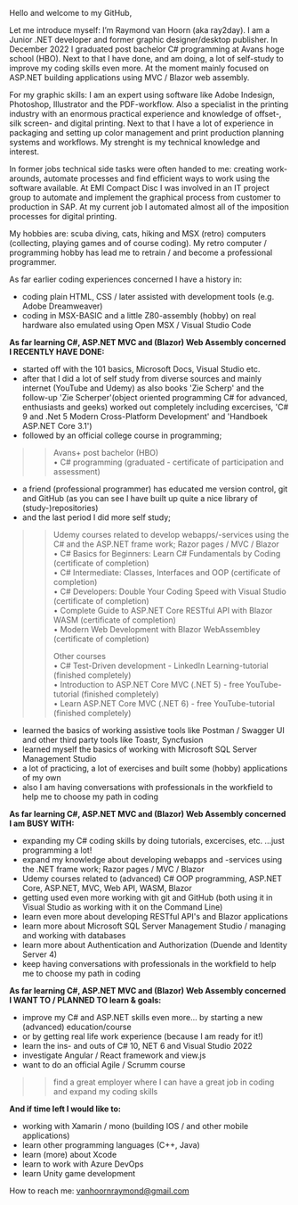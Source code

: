 Hello and welcome to my GitHub,

Let me introduce myself: I’m Raymond van Hoorn (aka ray2day). I am a Junior .NET developer and former graphic designer/desktop publisher. In December 2022 I graduated post bachelor C# programming at Avans hoge school (HBO). Next to that I have done, and am doing, a lot of self-study to improve my coding skills even more. At the moment mainly focused on ASP.NET building applications using MVC / Blazor web assembly. 

For my graphic skills: I am an expert using software like Adobe Indesign, Photoshop, Illustrator and the PDF-workflow. Also a specialist in the printing industry with an enormous practical experience and knowledge of offset-, silk screen- and digital printing. Next to that I have a lot of experience in packaging and setting up color management and print production planning systems and workflows. My strenght is my technical knowledge and interest.

In former jobs technical side tasks were often handed to me: creating work-arounds, automate processes and find efficient ways to work using the software available. At EMI Compact Disc I was involved in an IT project group to automate and implement the graphical process from customer to production in SAP. At my current job I automated almost all of the imposition processes for digital printing. 

My hobbies are: scuba diving, cats, hiking and MSX (retro) computers (collecting, playing games and of course coding). My retro computer / programming hobby has lead me to retrain / and become a professional programmer.



As far earlier coding experiences concerned I have a history in:
- coding plain HTML, CSS / later assisted with development tools (e.g. Adobe Dreamweaver)
- coding in MSX-BASIC and a little Z80-assembly (hobby) on real hardware also emulated using Open MSX / Visual Studio Code



**As far learning C#, ASP.NET MVC and (Blazor) Web Assembly concerned I RECENTLY HAVE DONE:**
- started off with the 101 basics, Microsoft Docs, Visual Studio etc.
- after that I did a lot of self study from diverse sources and mainly internet (YouTube and Udemy) as also books 'Zie Scherp' and the follow-up 'Zie Scherper'(object oriented programming C# for advanced, enthusiasts and geeks) worked out completely including excercises, 'C# 9 and .Net 5 Modern Cross-Platform Development' and 'Handboek ASP.NET Core 3.1')
- followed by an official college course in programming;
>> Avans+ post bachelor (HBO)</BR>
• C# programming (graduated - certificate of participation and assessment)
- a friend (professional programmer) has educated me version control, git and GitHub (as you can see I have built up quite a nice library of (study-)repositories)
- and the last period I did more self study;
>> Udemy courses related to develop webapps/-services using the C# and the ASP.NET frame work; Razor pages / MVC / Blazor</BR>
• C# Basics for Beginners: Learn C# Fundamentals by Coding (certificate of completion)</BR>
• C# Intermediate: Classes, Interfaces and OOP (certificate of completion)</BR>
• C# Developers: Double Your Coding Speed with Visual Studio (certificate of completion)</BR>
• Complete Guide to ASP.NET Core RESTful API with Blazor WASM (certificate of completion)</BR>
• Modern Web Development with Blazor WebAssembley (certificate of completion)</P>
Other courses</BR>
>>• C# Test-Driven development - LinkedIn Learning-tutorial (finished completely)</BR>
• Introduction to ASP.NET Core MVC (.NET 5) - free YouTube-tutorial (finished completely)</BR>
• Learn ASP.NET Core MVC (.NET 6) - free YouTube-tutorial (finished completely)</P>
- learned the basics of working assistive tools like Postman / Swagger UI and other third party tools like Toastr, Syncfusion
- learned myself the basics of working with Microsoft SQL Server Management Studio
- a lot of practicing, a lot of exercises and built some (hobby) applications of my own
- also I am having conversations with professionals in the workfield to help me to choose my path in coding


**As far learning C#, ASP.NET MVC and (Blazor) Web Assembly concerned I am BUSY WITH:**
- expanding my C# coding skills by doing tutorials, excercises, etc. ...just programming a lot!</BR>
- expand my knowledge about developing webapps and -services using the .NET frame work; Razor pages / MVC / Blazor
- Udemy courses related to (advanced) C# OOP programming, ASP.NET Core, ASP.NET, MVC, Web API, WASM, Blazor
- getting used even more working with git and GitHub (both using it in Visual Studio as working with it on the Command Line)
- learn even more about developing RESTful API's and Blazor applications
- learn more about Microsoft SQL Server Management Studio / managing and working with databases
- learn more about Authentication and Authorization (Duende and Identity Server 4)
- keep having conversations with professionals in the workfield to help me to choose my path in coding


**As far learning C#, ASP.NET MVC and (Blazor) Web Assembly concerned I WANT TO / PLANNED TO learn & goals:**
- improve my C# and ASP.NET skills even more... by starting a new (advanced) education/course
- or by getting real life work experience (because I am ready for it!)
- learn the ins- and outs of C# 10, NET 6 and Visual Studio 2022
- investigate Angular / React framework and view.js
- want to do an official Agile / Scrumm course

>> find a great employer where I can have a great job in coding and expand my coding skills


**And if time left I would like to:**
- working with Xamarin / mono (building IOS / and other mobile applications)
- learn other programming languages (C++, Java)
- learn (more) about Xcode
- learn to work with Azure DevOps
- learn Unity game development


How to reach me:
vanhoornraymond@gmail.com
